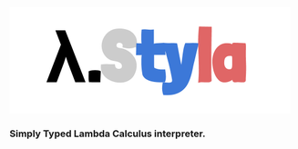 <div algin="center">
<img src="./styla.png" />
<h3> Simply Typed Lambda Calculus interpreter. </h3>
</div>